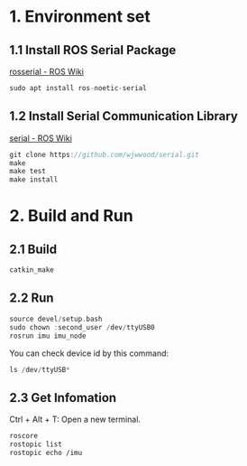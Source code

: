 # 1. Environment set
## 1.1 Install ROS Serial Package
[rosserial - ROS Wiki](http://wiki.ros.org/rosserial)
```C++
sudo apt install ros-noetic-serial
```
## 1.2 Install Serial Communication Library
[serial - ROS Wiki](http://wiki.ros.org/serial)
```C++
git clone https://github.com/wjwwood/serial.git
make
make test
make install
```
# 2. Build and Run
## 2.1 Build
```C++
catkin_make
```
## 2.2 Run
```C++
source devel/setup.bash
sudo chown :second_user /dev/ttyUSB0
rosrun imu imu_node
```
You can check device id by this command:
```C++
ls /dev/ttyUSB*
```
## 2.3 Get Infomation
Ctrl + Alt + T: Open a new terminal.
```Bash
roscore
rostopic list
rostopic echo /imu
```
